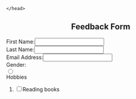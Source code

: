 <html>
  <heaad>
    
    </head>
  <body bgcolo="yellow">
    <h2 align="center">Feedback Form</h2>
    <form>
      <p>
        First Name:<input type="text" name="firstname"><br>
        Last Name:<input type="text" name="lastname"><br>
        Email Address:<input type="text" name="email"><br>
        Gender:<br>
        <input type="radio" name="gender" value="Male'><br>
        <input type="radio" name="gender" value="FeMale"><br>
        Hobbies
        <ol>
                                                        <li><input type="checkbox" name="B1">Reading books</li>
                                                                                            </form>
  </body>
                                                                                            </html>
